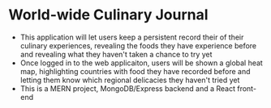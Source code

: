 # World-wide Culinary Journal

- This application will let users keep a persistent record their of their culinary experiences, revealing the foods they have experience before and revealing what they haven't taken a chance to try yet
- Once logged in to the web applicaiton, users will be shown a global heat map, highlighting countries with food they have recorded before and letting them know which regional delicacies they haven't tried yet
- This is a MERN project, MongoDB/Express backend and a React front-end

